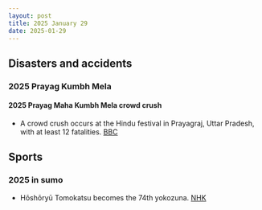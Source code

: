 ```yaml
---
layout: post
title: 2025 January 29
date: 2025-01-29
---
```


## Disasters and accidents

### 2025 Prayag Kumbh Mela

#### 2025 Prayag Maha Kumbh Mela crowd crush

- A crowd crush occurs at the Hindu festival in Prayagraj, Uttar Pradesh, with at least 12 fatalities. [BBC](https://www.bbc.com/news/live/cgq07z0yexvt)

## Sports

### 2025 in sumo

- Hōshōryū Tomokatsu becomes the 74th yokozuna. [NHK](https://www3.nhk.or.jp/news/html/20250129/k10014706251000.html)